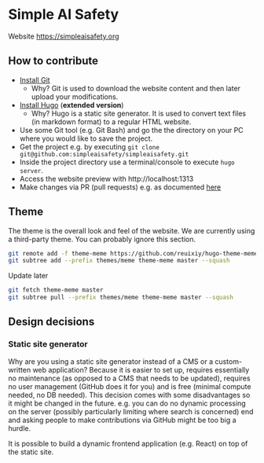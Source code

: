# Simple AI Safety

Website https://simpleaisafety.org


## How to contribute

* [Install Git](https://git-scm.com/book/en/v2/Getting-Started-Installing-Git)
  * Why? Git is used to download the website content and then later upload your modifications. 
* [Install Hugo](https://gohugo.io/installation/) (**extended version**)
  * Why? Hugo is a static site generator. It is used to convert text files (in markdown format) to a regular HTML website.
* Use some Git tool (e.g. Git Bash) and go the the directory on your PC where you would like to save the project.
* Get the project e.g. by executing `git clone git@github.com:simpleaisafety/simpleaisafety.git`
* Inside the project directory use a terminal/console to execute `hugo server`.
* Access the website preview with http://localhost:1313
* Make changes via PR (pull requests) e.g. as documented [here](https://docs.github.com/en/pull-requests/collaborating-with-pull-requests/proposing-changes-to-your-work-with-pull-requests/creating-a-pull-request-from-a-fork)


## Theme

The theme is the overall look and feel of the website. We are currently using a third-party theme. You can probably ignore this section.

```bash
git remote add -f theme-meme https://github.com/reuixiy/hugo-theme-meme
git subtree add --prefix themes/meme theme-meme master --squash
```

Update later

```bash
git fetch theme-meme master
git subtree pull --prefix themes/meme theme-meme master --squash
```


## Design decisions

### Static site generator

Why are you using a static site generator instead of a CMS or a custom-written web application? Because it is easier to set up, requires essentially no maintenance (as opposed to a CMS that needs to be updated), requires no user management (GitHub does it for you) and is free (minimal compute needed, no DB needed). This decision comes with some disadvantages so it might be changed in the future. e.g. you can do no dynamic processing on the server (possibly particularly limiting where search is concerned) end and asking people to make contributions via GitHub might be too big a hurdle.

It is possible to build a dynamic frontend application (e.g. React) on top of the static site.
